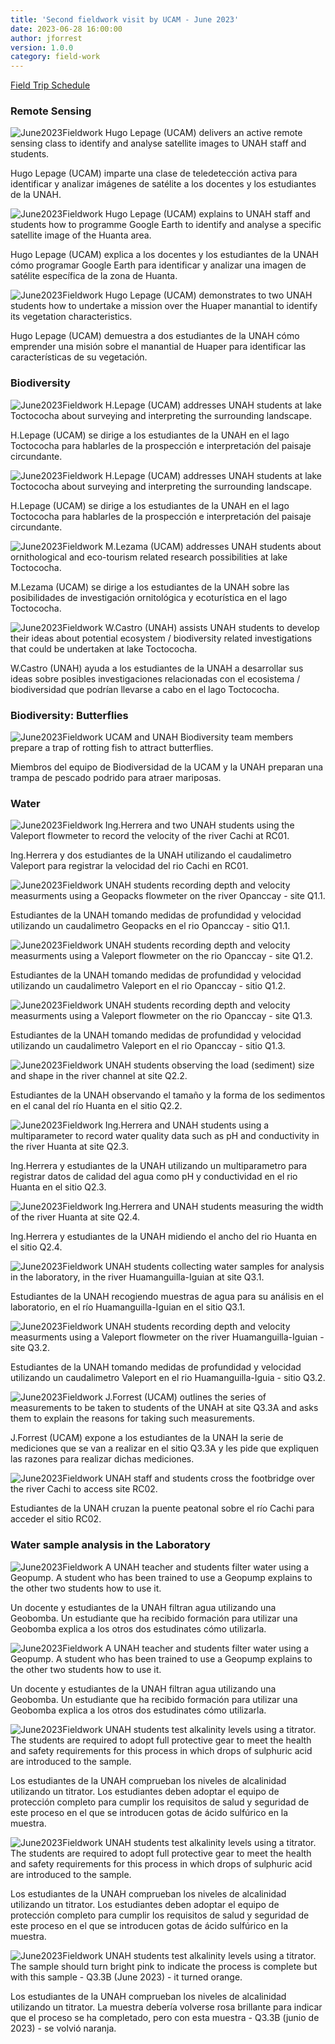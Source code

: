 ```yaml
---
title: 'Second fieldwork visit by UCAM - June 2023'
date: 2023-06-28 16:00:00 
author: jforrest
version: 1.0.0
category: field-work
---
```



[Field Trip Schedule](/assets/posts/UCAM_schedule_June23.pdf)


### Remote Sensing

![June2023Fieldwork](/assets/posts/6.23Class1.JPG)
Hugo Lepage (UCAM) delivers an active remote sensing class to identify and analyse satellite images to UNAH staff and students.

Hugo Lepage (UCAM) imparte una clase de teledetección activa para identificar y analizar imágenes de satélite a los docentes y los estudiantes de la UNAH.


![June2023Fieldwork](/assets/posts/6.23Class2.JPG)
Hugo Lepage (UCAM) explains to UNAH staff and students how to programme Google Earth to identify and analyse a specific satellite image of the Huanta area.

Hugo Lepage (UCAM) explica a los docentes y los estudiantes de la UNAH cómo programar Google Earth para identificar y analizar una imagen de satélite específica de la zona de Huanta.


![June2023Fieldwork](/assets/6.23Huaper.JPG)
Hugo Lepage (UCAM) demonstrates to two UNAH students how to undertake a mission over the Huaper manantial to identify its vegetation characteristics.

Hugo Lepage (UCAM) demuestra a dos estudiantes de la UNAH cómo emprender una misión sobre el manantial de Huaper para identificar las características de su vegetación.


### Biodiversity

![June2023Fieldwork](/assets/posts/6.23Lake4.jpg)
H.Lepage (UCAM) addresses UNAH students at lake Toctococha about surveying and interpreting the surrounding landscape.

H.Lepage (UCAM) se dirige a los estudiantes de la UNAH en el lago Toctococha para hablarles de la prospección e interpretación del paisaje circundante.


![June2023Fieldwork](/assets/posts/6.23Lake5.jpg)
H.Lepage (UCAM) addresses UNAH students at lake Toctococha about surveying and interpreting the surrounding landscape.

H.Lepage (UCAM) se dirige a los estudiantes de la UNAH en el lago Toctococha para hablarles de la prospección e interpretación del paisaje circundante.


![June2023Fieldwork](/assets/posts/6.23Lake3.jpg)
M.Lezama (UCAM) addresses UNAH students about ornithological and eco-tourism related research possibilities at lake Toctococha.

M.Lezama (UCAM) se dirige a los estudiantes de la UNAH sobre las posibilidades de investigación ornitológica y ecoturística en el lago Toctococha.


![June2023Fieldwork](/assets/posts/6.23Lake2.jpg)
W.Castro (UNAH) assists UNAH students to develop their ideas about potential ecosystem / biodiversity related investigations that could be undertaken at lake Toctococha.

W.Castro (UNAH) ayuda a los estudiantes de la UNAH a desarrollar sus ideas sobre posibles investigaciones relacionadas con el ecosistema / biodiversidad que podrían llevarse a cabo en el lago Toctococha.



### Biodiversity: Butterflies

![June2023Fieldwork](/assets/posts/6.23Butterfly1.jpg)
UCAM and UNAH Biodiversity team members prepare a trap of rotting fish to attract butterflies.

Miembros del equipo de Biodiversidad de la UCAM y la UNAH preparan una trampa de pescado podrido para atraer mariposas.



### Water 

![June2023Fieldwork](/assets/6.23RC01.JPG)
Ing.Herrera and two UNAH students using the Valeport flowmeter to record the velocity of the river Cachi at RC01.

Ing.Herrera y dos estudiantes de la UNAH utilizando el caudalimetro Valeport para registrar la velocidad del rio Cachi en RC01.


![June2023Fieldwork](/assets/6.23Q1.1.JPG)
UNAH students recording depth and velocity measurments using a Geopacks flowmeter on the river Opanccay - site Q1.1.

Estudiantes de la UNAH tomando medidas de profundidad y velocidad utilizando un caudalimetro Geopacks en el rio Opanccay - sitio Q1.1.


![June2023Fieldwork](/assets/6.Q1.2.JPG)
UNAH students recording depth and velocity measurments using a Valeport flowmeter on the rio Opanccay - site Q1.2.

Estudiantes de la UNAH tomando medidas de profundidad y velocidad utilizando un caudalimetro Valeport en el rio Opanccay - sitio Q1.2.


![June2023Fieldwork](/assets/6.Q1.3.JPG)
UNAH students recording depth and velocity measurments using a Valeport flowmeter on the rio Opanccay - site Q1.3.

Estudiantes de la UNAH tomando medidas de profundidad y velocidad utilizando un caudalimetro Valeport en el rio Opanccay - sitio Q1.3.


![June2023Fieldwork](/assets/6.Q2.2.JPG)
UNAH students observing the load (sediment) size and shape in the river channel at site Q2.2.

Estudiantes de la UNAH observando el tamaño y la forma de los sedimentos en el canal del río Huanta en el sitio Q2.2.


![June2023Fieldwork](/assets/6.Q2.3.JPG)
Ing.Herrera and UNAH students using a multiparameter to record water quality data such as pH and conductivity in the river Huanta at site Q2.3.

Ing.Herrera y estudiantes de la UNAH utilizando un multiparametro para registrar datos de calidad del agua como pH y conductividad en el rio Huanta en el sitio Q2.3.


![June2023Fieldwork](/assets/6.Q2.4.JPG)
Ing.Herrera and UNAH students measuring the width of the river Huanta at site Q2.4.

Ing.Herrera y estudiantes de la UNAH midiendo el ancho del rio Huanta en el sitio Q2.4.


![June2023Fieldwork](/assets/6.Q3.1.JPG)
UNAH students collecting water samples for analysis in the laboratory, in the river Huamanguilla-Iguian at site Q3.1.

Estudiantes de la UNAH recogiendo muestras de agua para su análisis en el laboratorio, en el río Huamanguilla-Iguian en el sitio Q3.1.


![June2023Fieldwork](/assets/6.Q3.2.JPG)
UNAH students recording depth and velocity measurments using a Valeport flowmeter on the river Huamanguilla-Iguian - site Q3.2.

Estudiantes de la UNAH tomando medidas de profundidad y velocidad utilizando un caudalimetro Valeport en el rio Huamanguilla-Iguia - sitio Q3.2.


![June2023Fieldwork](/assets/6.Q3.3.JPG)
J.Forrest (UCAM) outlines the series of measurements to be taken to students of the UNAH at site Q3.3A and asks them to explain the reasons for taking such measurements.

J.Forrest (UCAM) expone a los estudiantes de la UNAH la serie de mediciones que se van a realizar en el sitio Q3.3A y les pide que expliquen las razones para realizar dichas mediciones.


![June2023Fieldwork](/assets/6.RC02.JPG)
UNAH staff and students cross the footbridge over the river Cachi to access site RC02.

Estudiantes de la UNAH cruzan la puente peatonal sobre el río Cachi para acceder el sitio RC02.


### Water sample analysis in the Laboratory

![June2023Fieldwork](/assets/posts/6.23Lab2.JPG)
A UNAH teacher and students filter water using a Geopump. A student who has been trained to use a Geopump explains to the other two students how to use it.

Un docente y estudiantes de la UNAH filtran agua utilizando una Geobomba. Un estudiante que ha recibido formación para utilizar una Geobomba explica a los otros dos estudinates cómo utilizarla.


![June2023Fieldwork](/assets/posts/6.23Lab5.JPG)
A UNAH teacher and students filter water using a Geopump. A student who has been trained to use a Geopump explains to the other two students how to use it.

Un docente y estudiantes de la UNAH filtran agua utilizando una Geobomba. Un estudiante que ha recibido formación para utilizar una Geobomba explica a los otros dos estudinates cómo utilizarla.


![June2023Fieldwork](/assets/posts/6.26Lab1.JPG)
UNAH students test alkalinity levels using a titrator. The students are required to adopt full protective gear to meet the health and safety requirements for this process in which drops of sulphuric acid are introduced to the sample.

Los estudiantes de la UNAH comprueban los niveles de alcalinidad utilizando un titrator. Los estudiantes deben adoptar el equipo de protección completo para cumplir los requisitos de salud y seguridad de este proceso en el que se introducen gotas de ácido sulfúrico en la muestra.


![June2023Fieldwork](/assets/posts/6.23Lab3.JPG)
UNAH students test alkalinity levels using a titrator. The students are required to adopt full protective gear to meet the health and safety requirements for this process in which drops of sulphuric acid are introduced to the sample.

Los estudiantes de la UNAH comprueban los niveles de alcalinidad utilizando un titrator. Los estudiantes deben adoptar el equipo de protección completo para cumplir los requisitos de salud y seguridad de este proceso en el que se introducen gotas de ácido sulfúrico en la muestra.


![June2023Fieldwork](/assets/posts/6.23Lab4.JPG)
UNAH students test alkalinity levels using a titrator. The sample should turn bright pink to indicate the process is complete but with this sample - Q3.3B (June 2023) - it turned orange.

Los estudiantes de la UNAH comprueban los niveles de alcalinidad utilizando un titrator. La muestra debería volverse rosa brillante para indicar que el proceso se ha completado, pero con esta muestra - Q3.3B (junio de 2023) - se volvió naranja.

